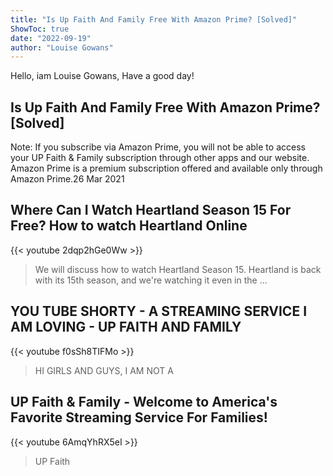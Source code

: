 ```yaml
---
title: "Is Up Faith And Family Free With Amazon Prime? [Solved]"
ShowToc: true 
date: "2022-09-19"
author: "Louise Gowans" 
---
```


Hello, iam Louise Gowans, Have a good day!
## Is Up Faith And Family Free With Amazon Prime? [Solved]
Note: If you subscribe via Amazon Prime, you will not be able to access your UP Faith & Family subscription through other apps and our website. Amazon Prime is a premium subscription offered and available only through Amazon Prime.26 Mar 2021

## Where Can I Watch Heartland Season 15 For Free? How to watch Heartland Online
{{< youtube 2dqp2hGe0Ww >}}
>We will discuss how to watch Heartland Season 15. Heartland is back with its 15th season, and we're watching it even in the ...

## YOU TUBE SHORTY - A STREAMING SERVICE I AM LOVING - UP FAITH AND FAMILY
{{< youtube f0sSh8TIFMo >}}
>HI GIRLS AND GUYS, I AM NOT A 

## UP Faith & Family - Welcome to America's Favorite Streaming Service For Families!
{{< youtube 6AmqYhRX5eI >}}
>UP Faith

